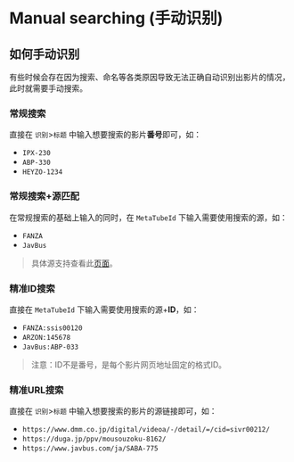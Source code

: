 # Manual searching (手动识别)

## 如何手动识别

有些时候会存在因为搜索、命名等各类原因导致无法正确自动识别出影片的情况，此时就需要手动搜索。

### 常规搜索

直接在 `识别`>`标题` 中输入想要搜索的影片**番号**即可，如：

- `IPX-230`
- `ABP-330`
- `HEYZO-1234`

### 常规搜索+源匹配

在常规搜索的基础上输入的同时，在 `MetaTubeId` 下输入需要使用搜索的源，如：

- `FANZA`
- `JavBus`

> 具体源支持查看此[页面](https://github.com/metatube-community/jellyfin-plugin-metatube/wiki/%E6%95%B0%E6%8D%AE%E6%9D%A5%E6%BA%90)。

### 精准ID搜索

直接在 `MetaTubeId` 下输入需要使用搜索的源+**ID**，如：

- `FANZA:ssis00120`
- `ARZON:145678`
- `JavBus:ABP-033`

> 注意：ID不是番号，是每个影片网页地址固定的格式ID。

### 精准URL搜索

直接在 `识别`>`标题` 中输入想要搜索的影片的源链接即可，如：

- `https://www.dmm.co.jp/digital/videoa/-/detail/=/cid=sivr00212/`
- `https://duga.jp/ppv/mousouzoku-8162/`
- `https://www.javbus.com/ja/SABA-775`
